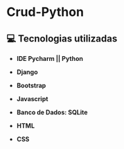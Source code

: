 # Crud-Python
## :computer: Tecnologias utilizadas 
<div class="tecnologias" style= "text-align:justify">
  
  - **IDE Pycharm || Python** 

- **Django**

- **Bootstrap**

- **Javascript**

- **Banco de Dados: SQLite**

- **HTML**

- **CSS**
</div>
</br>

